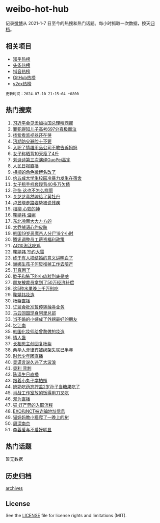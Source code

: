 # weibo-hot-hub

记录[微博](https://www.weibo.com)从 2021-1-7 日至今的热搜和热门话题。每小时抓取一次数据，按天[归档](archives)。

## 相关项目

- [知乎热榜](https://github.com/lonnyzhang423/zhihu-hot-hub)
- [头条热榜](https://github.com/lonnyzhang423/toutiao-hot-hub)
- [抖音热榜](https://github.com/lonnyzhang423/douyin-hot-hub)
- [GitHub热榜](https://github.com/lonnyzhang423/github-hot-hub)
- [v2ex热榜](https://github.com/lonnyzhang423/v2ex-hot-hub)


`更新时间：2024-07-10 21:15:04 +0800`

## 热门搜索

1. [习近平会见孟加拉国总理哈西娜](https://m.weibo.cn/search?containerid=100103type%3D1%26t%3D10%26q%3D%23%E4%B9%A0%E8%BF%91%E5%B9%B3%E4%BC%9A%E8%A7%81%E5%AD%9F%E5%8A%A0%E6%8B%89%E5%9B%BD%E6%80%BB%E7%90%86%E5%93%88%E8%A5%BF%E5%A8%9C%23&stream_entry_id=51&isnewpage=1&extparam=seat%3D1%26pos%3D0%26filter_type%3Drealtimehot%26stream_entry_id%3D51%26dgr%3D0%26q%3D%2523%25E4%25B9%25A0%25E8%25BF%2591%25E5%25B9%25B3%25E4%25BC%259A%25E8%25A7%2581%25E5%25AD%259F%25E5%258A%25A0%25E6%258B%2589%25E5%259B%25BD%25E6%2580%25BB%25E7%2590%2586%25E5%2593%2588%25E8%25A5%25BF%25E5%25A8%259C%2523%26c_type%3D51%26cate%3D10103%26display_time%3D1720617303%26pre_seqid%3D172061730354900488208)
1. [罪犯得知儿子高考697分喜极而泣](https://m.weibo.cn/search?containerid=100103type%3D1%26t%3D10%26q%3D%23%E7%BD%AA%E7%8A%AF%E5%BE%97%E7%9F%A5%E5%84%BF%E5%AD%90%E9%AB%98%E8%80%83697%E5%88%86%E5%96%9C%E6%9E%81%E8%80%8C%E6%B3%A3%23&stream_entry_id=31&isnewpage=1&extparam=seat%3D1%26flag%3D2%26filter_type%3Drealtimehot%26c_type%3D31%26lcate%3D5001%26cate%3D5001%26realpos%3D1%26q%3D%2523%25E7%25BD%25AA%25E7%258A%25AF%25E5%25BE%2597%25E7%259F%25A5%25E5%2584%25BF%25E5%25AD%2590%25E9%25AB%2598%25E8%2580%2583697%25E5%2588%2586%25E5%2596%259C%25E6%259E%2581%25E8%2580%258C%25E6%25B3%25A3%2523%26dgr%3D0%26band_rank%3D1%26pos%3D0%26stream_entry_id%3D31%26display_time%3D1720617303%26pre_seqid%3D172061730354900488208)
1. [杨紫看监视器还在哭](https://m.weibo.cn/search?containerid=100103type%3D1%26t%3D10%26q%3D%23%E6%9D%A8%E7%B4%AB%E7%9C%8B%E7%9B%91%E8%A7%86%E5%99%A8%E8%BF%98%E5%9C%A8%E5%93%AD%23&stream_entry_id=31&isnewpage=1&extparam=seat%3D1%26flag%3D1%26filter_type%3Drealtimehot%26c_type%3D31%26lcate%3D5001%26cate%3D5001%26realpos%3D2%26q%3D%2523%25E6%259D%25A8%25E7%25B4%25AB%25E7%259C%258B%25E7%259B%2591%25E8%25A7%2586%25E5%2599%25A8%25E8%25BF%2598%25E5%259C%25A8%25E5%2593%25AD%2523%26dgr%3D0%26band_rank%3D2%26pos%3D1%26stream_entry_id%3D31%26display_time%3D1720617303%26pre_seqid%3D172061730354900488208)
1. [汛期防灾避险十不要](https://m.weibo.cn/search?containerid=100103type%3D1%26t%3D10%26q%3D%23%E6%B1%9B%E6%9C%9F%E9%98%B2%E7%81%BE%E9%81%BF%E9%99%A9%E5%8D%81%E4%B8%8D%E8%A6%81%23&stream_entry_id=31&isnewpage=1&extparam=seat%3D1%26flag%3D0%26filter_type%3Drealtimehot%26c_type%3D31%26lcate%3D5001%26cate%3D5001%26realpos%3D3%26q%3D%2523%25E6%25B1%259B%25E6%259C%259F%25E9%2598%25B2%25E7%2581%25BE%25E9%2581%25BF%25E9%2599%25A9%25E5%258D%2581%25E4%25B8%258D%25E8%25A6%2581%2523%26dgr%3D0%26band_rank%3D3%26pos%3D2%26stream_entry_id%3D31%26display_time%3D1720617303%26pre_seqid%3D172061730354900488208)
1. [入职了情趣用品公司不敢告诉妈妈](https://m.weibo.cn/search?containerid=100103type%3D1%26t%3D10%26q%3D%23%E5%85%A5%E8%81%8C%E4%BA%86%E6%83%85%E8%B6%A3%E7%94%A8%E5%93%81%E5%85%AC%E5%8F%B8%E4%B8%8D%E6%95%A2%E5%91%8A%E8%AF%89%E5%A6%88%E5%A6%88%23&stream_entry_id=31&isnewpage=1&extparam=seat%3D1%26flag%3D1%26filter_type%3Drealtimehot%26c_type%3D31%26lcate%3D5001%26cate%3D5001%26realpos%3D4%26q%3D%2523%25E5%2585%25A5%25E8%2581%258C%25E4%25BA%2586%25E6%2583%2585%25E8%25B6%25A3%25E7%2594%25A8%25E5%2593%2581%25E5%2585%25AC%25E5%258F%25B8%25E4%25B8%258D%25E6%2595%25A2%25E5%2591%258A%25E8%25AF%2589%25E5%25A6%2588%25E5%25A6%2588%2523%26dgr%3D0%26band_rank%3D4%26pos%3D3%26stream_entry_id%3D31%26display_time%3D1720617303%26pre_seqid%3D172061730354900488208)
1. [女子称晒背10天瘦了4斤](https://m.weibo.cn/search?containerid=100103type%3D1%26t%3D10%26q%3D%23%E5%A5%B3%E5%AD%90%E7%A7%B0%E6%99%92%E8%83%8C10%E5%A4%A9%E7%98%A6%E4%BA%864%E6%96%A4%23&stream_entry_id=31&isnewpage=1&extparam=seat%3D1%26flag%3D0%26filter_type%3Drealtimehot%26c_type%3D31%26lcate%3D5001%26cate%3D5001%26realpos%3D5%26q%3D%2523%25E5%25A5%25B3%25E5%25AD%2590%25E7%25A7%25B0%25E6%2599%2592%25E8%2583%258C10%25E5%25A4%25A9%25E7%2598%25A6%25E4%25BA%25864%25E6%2596%25A4%2523%26dgr%3D0%26band_rank%3D5%26pos%3D4%26stream_entry_id%3D31%26display_time%3D1720617303%26pre_seqid%3D172061730354900488208)
1. [刘诗诗第三次演绎GuoPei高定](https://m.weibo.cn/search?containerid=100103type%3D1%26t%3D10%26q%3D%23%E5%88%98%E8%AF%97%E8%AF%97%E7%AC%AC%E4%B8%89%E6%AC%A1%E6%BC%94%E7%BB%8EGuoPei%E9%AB%98%E5%AE%9A%23&stream_entry_id=31&isnewpage=1&extparam=seat%3D1%26flag%3D0%26filter_type%3Drealtimehot%26c_type%3D31%26lcate%3D5001%26cate%3D5001%26realpos%3D6%26q%3D%2523%25E5%2588%2598%25E8%25AF%2597%25E8%25AF%2597%25E7%25AC%25AC%25E4%25B8%2589%25E6%25AC%25A1%25E6%25BC%2594%25E7%25BB%258EGuoPei%25E9%25AB%2598%25E5%25AE%259A%2523%26dgr%3D0%26band_rank%3D6%26pos%3D5%26stream_entry_id%3D31%26display_time%3D1720617303%26pre_seqid%3D172061730354900488208)
1. [人民日报直播](https://m.weibo.cn/search?containerid=100103type%3D1%26t%3D10%26q%3D%E4%BA%BA%E6%B0%91%E6%97%A5%E6%8A%A5%E7%9B%B4%E6%92%AD&stream_entry_id=31&isnewpage=1&extparam=seat%3D1%26flag%3D1%26filter_type%3Drealtimehot%26c_type%3D31%26lcate%3D5001%26cate%3D5001%26realpos%3D7%26q%3D%25E4%25BA%25BA%25E6%25B0%2591%25E6%2597%25A5%25E6%258A%25A5%25E7%259B%25B4%25E6%2592%25AD%26dgr%3D0%26band_rank%3D7%26pos%3D6%26stream_entry_id%3D31%26display_time%3D1720617303%26pre_seqid%3D172061730354900488208)
1. [相柳的角色微博名改了](https://m.weibo.cn/search?containerid=100103type%3D1%26t%3D10%26q%3D%E7%9B%B8%E6%9F%B3%E7%9A%84%E8%A7%92%E8%89%B2%E5%BE%AE%E5%8D%9A%E5%90%8D%E6%94%B9%E4%BA%86&stream_entry_id=31&isnewpage=1&extparam=seat%3D1%26flag%3D0%26filter_type%3Drealtimehot%26c_type%3D31%26lcate%3D5001%26cate%3D5001%26realpos%3D8%26q%3D%25E7%259B%25B8%25E6%259F%25B3%25E7%259A%2584%25E8%25A7%2592%25E8%2589%25B2%25E5%25BE%25AE%25E5%258D%259A%25E5%2590%258D%25E6%2594%25B9%25E4%25BA%2586%26dgr%3D0%26band_rank%3D8%26pos%3D7%26stream_entry_id%3D31%26display_time%3D1720617303%26pre_seqid%3D172061730354900488208)
1. [约五成大学生校园冷暴力发生在宿舍](https://m.weibo.cn/search?containerid=100103type%3D1%26t%3D10%26q%3D%23%E7%BA%A6%E4%BA%94%E6%88%90%E5%A4%A7%E5%AD%A6%E7%94%9F%E6%A0%A1%E5%9B%AD%E5%86%B7%E6%9A%B4%E5%8A%9B%E5%8F%91%E7%94%9F%E5%9C%A8%E5%AE%BF%E8%88%8D%23&stream_entry_id=31&isnewpage=1&extparam=seat%3D1%26flag%3D1%26filter_type%3Drealtimehot%26c_type%3D31%26lcate%3D5001%26cate%3D5001%26realpos%3D9%26q%3D%2523%25E7%25BA%25A6%25E4%25BA%2594%25E6%2588%2590%25E5%25A4%25A7%25E5%25AD%25A6%25E7%2594%259F%25E6%25A0%25A1%25E5%259B%25AD%25E5%2586%25B7%25E6%259A%25B4%25E5%258A%259B%25E5%258F%2591%25E7%2594%259F%25E5%259C%25A8%25E5%25AE%25BF%25E8%2588%258D%2523%26dgr%3D0%26band_rank%3D9%26pos%3D8%26stream_entry_id%3D31%26display_time%3D1720617303%26pre_seqid%3D172061730354900488208)
1. [女子租手机套现背40多万欠债](https://m.weibo.cn/search?containerid=100103type%3D1%26t%3D10%26q%3D%23%E5%A5%B3%E5%AD%90%E7%A7%9F%E6%89%8B%E6%9C%BA%E5%A5%97%E7%8E%B0%E8%83%8C40%E5%A4%9A%E4%B8%87%E6%AC%A0%E5%80%BA%23&stream_entry_id=31&isnewpage=1&extparam=seat%3D1%26flag%3D1%26filter_type%3Drealtimehot%26c_type%3D31%26lcate%3D5001%26cate%3D5001%26realpos%3D10%26q%3D%2523%25E5%25A5%25B3%25E5%25AD%2590%25E7%25A7%259F%25E6%2589%258B%25E6%259C%25BA%25E5%25A5%2597%25E7%258E%25B0%25E8%2583%258C40%25E5%25A4%259A%25E4%25B8%2587%25E6%25AC%25A0%25E5%2580%25BA%2523%26dgr%3D0%26band_rank%3D10%26pos%3D9%26stream_entry_id%3D31%26display_time%3D1720617303%26pre_seqid%3D172061730354900488208)
1. [孙怡 这也不怎么样啊](https://m.weibo.cn/search?containerid=100103type%3D1%26t%3D10%26q%3D%E5%AD%99%E6%80%A1+%E8%BF%99%E4%B9%9F%E4%B8%8D%E6%80%8E%E4%B9%88%E6%A0%B7%E5%95%8A&stream_entry_id=31&isnewpage=1&extparam=seat%3D1%26flag%3D2%26filter_type%3Drealtimehot%26c_type%3D31%26lcate%3D5001%26cate%3D5001%26realpos%3D11%26q%3D%25E5%25AD%2599%25E6%2580%25A1%2520%25E8%25BF%2599%25E4%25B9%259F%25E4%25B8%258D%25E6%2580%258E%25E4%25B9%2588%25E6%25A0%25B7%25E5%2595%258A%26dgr%3D0%26band_rank%3D11%26pos%3D10%26stream_entry_id%3D31%26display_time%3D1720617303%26pre_seqid%3D172061730354900488208)
1. [关芝芝竟然嫁给了黄牡丹](https://m.weibo.cn/search?containerid=100103type%3D1%26t%3D10%26q%3D%23%E5%85%B3%E8%8A%9D%E8%8A%9D%E7%AB%9F%E7%84%B6%E5%AB%81%E7%BB%99%E4%BA%86%E9%BB%84%E7%89%A1%E4%B8%B9%23&stream_entry_id=31&isnewpage=1&extparam=seat%3D1%26flag%3D0%26filter_type%3Drealtimehot%26c_type%3D31%26lcate%3D5001%26cate%3D5001%26realpos%3D12%26q%3D%2523%25E5%2585%25B3%25E8%258A%259D%25E8%258A%259D%25E7%25AB%259F%25E7%2584%25B6%25E5%25AB%2581%25E7%25BB%2599%25E4%25BA%2586%25E9%25BB%2584%25E7%2589%25A1%25E4%25B8%25B9%2523%26dgr%3D0%26band_rank%3D12%26pos%3D11%26stream_entry_id%3D31%26display_time%3D1720617303%26pre_seqid%3D172061730354900488208)
1. [卢昱晓走路姿势被说残疾](https://m.weibo.cn/search?containerid=100103type%3D1%26t%3D10%26q%3D%23%E5%8D%A2%E6%98%B1%E6%99%93%E8%B5%B0%E8%B7%AF%E5%A7%BF%E5%8A%BF%E8%A2%AB%E8%AF%B4%E6%AE%8B%E7%96%BE%23&stream_entry_id=31&isnewpage=1&extparam=seat%3D1%26flag%3D2%26filter_type%3Drealtimehot%26c_type%3D31%26lcate%3D5001%26cate%3D5001%26realpos%3D13%26q%3D%2523%25E5%258D%25A2%25E6%2598%25B1%25E6%2599%2593%25E8%25B5%25B0%25E8%25B7%25AF%25E5%25A7%25BF%25E5%258A%25BF%25E8%25A2%25AB%25E8%25AF%25B4%25E6%25AE%258B%25E7%2596%25BE%2523%26dgr%3D0%26band_rank%3D13%26pos%3D12%26stream_entry_id%3D31%26display_time%3D1720617303%26pre_seqid%3D172061730354900488208)
1. [相柳 心软的神](https://m.weibo.cn/search?containerid=100103type%3D1%26t%3D10%26q%3D%E7%9B%B8%E6%9F%B3+%E5%BF%83%E8%BD%AF%E7%9A%84%E7%A5%9E&stream_entry_id=31&isnewpage=1&extparam=seat%3D1%26flag%3D1%26filter_type%3Drealtimehot%26c_type%3D31%26lcate%3D5001%26cate%3D5001%26realpos%3D14%26q%3D%25E7%259B%25B8%25E6%259F%25B3%2520%25E5%25BF%2583%25E8%25BD%25AF%25E7%259A%2584%25E7%25A5%259E%26dgr%3D0%26band_rank%3D14%26pos%3D13%26stream_entry_id%3D31%26display_time%3D1720617303%26pre_seqid%3D172061730354900488208)
1. [鞠婧祎 温婉](https://m.weibo.cn/search?containerid=100103type%3D1%26t%3D10%26q%3D%E9%9E%A0%E5%A9%A7%E7%A5%8E+%E6%B8%A9%E5%A9%89&stream_entry_id=31&isnewpage=1&extparam=seat%3D1%26flag%3D0%26filter_type%3Drealtimehot%26c_type%3D31%26lcate%3D5001%26cate%3D5001%26realpos%3D15%26q%3D%25E9%259E%25A0%25E5%25A9%25A7%25E7%25A5%258E%2520%25E6%25B8%25A9%25E5%25A9%2589%26dgr%3D0%26band_rank%3D15%26pos%3D14%26stream_entry_id%3D31%26display_time%3D1720617303%26pre_seqid%3D172061730354900488208)
1. [东北冷面大大方方的](https://m.weibo.cn/search?containerid=100103type%3D1%26t%3D10%26q%3D%23%E4%B8%9C%E5%8C%97%E5%86%B7%E9%9D%A2%E5%A4%A7%E5%A4%A7%E6%96%B9%E6%96%B9%E7%9A%84%23&stream_entry_id=31&isnewpage=1&extparam=seat%3D1%26flag%3D0%26filter_type%3Drealtimehot%26c_type%3D31%26lcate%3D5001%26cate%3D5001%26realpos%3D16%26q%3D%2523%25E4%25B8%259C%25E5%258C%2597%25E5%2586%25B7%25E9%259D%25A2%25E5%25A4%25A7%25E5%25A4%25A7%25E6%2596%25B9%25E6%2596%25B9%25E7%259A%2584%2523%26dgr%3D0%26band_rank%3D16%26pos%3D15%26stream_entry_id%3D31%26display_time%3D1720617303%26pre_seqid%3D172061730354900488208)
1. [大乔绒语心约皮肤](https://m.weibo.cn/search?containerid=100103type%3D1%26t%3D10%26q%3D%23%E5%A4%A7%E4%B9%94%E7%BB%92%E8%AF%AD%E5%BF%83%E7%BA%A6%E7%9A%AE%E8%82%A4%23&stream_entry_id=31&isnewpage=1&extparam=seat%3D1%26flag%3D1%26filter_type%3Drealtimehot%26c_type%3D31%26lcate%3D5001%26cate%3D5001%26realpos%3D17%26q%3D%2523%25E5%25A4%25A7%25E4%25B9%2594%25E7%25BB%2592%25E8%25AF%25AD%25E5%25BF%2583%25E7%25BA%25A6%25E7%259A%25AE%25E8%2582%25A4%2523%26dgr%3D0%26band_rank%3D17%26pos%3D16%26stream_entry_id%3D31%26display_time%3D1720617303%26pre_seqid%3D172061730354900488208)
1. [韩国19岁恶魔杀人分尸16个小时](https://m.weibo.cn/search?containerid=100103type%3D1%26t%3D10%26q%3D%23%E9%9F%A9%E5%9B%BD19%E5%B2%81%E6%81%B6%E9%AD%94%E6%9D%80%E4%BA%BA%E5%88%86%E5%B0%B816%E4%B8%AA%E5%B0%8F%E6%97%B6%23&stream_entry_id=31&isnewpage=1&extparam=seat%3D1%26flag%3D2%26filter_type%3Drealtimehot%26c_type%3D31%26lcate%3D5001%26cate%3D5001%26realpos%3D18%26q%3D%2523%25E9%259F%25A9%25E5%259B%25BD19%25E5%25B2%2581%25E6%2581%25B6%25E9%25AD%2594%25E6%259D%2580%25E4%25BA%25BA%25E5%2588%2586%25E5%25B0%25B816%25E4%25B8%25AA%25E5%25B0%258F%25E6%2597%25B6%2523%26dgr%3D0%26band_rank%3D18%26pos%3D17%26stream_entry_id%3D31%26display_time%3D1720617303%26pre_seqid%3D172061730354900488208)
1. [腾讯调整员工薪资福利政策](https://m.weibo.cn/search?containerid=100103type%3D1%26t%3D10%26q%3D%23%E8%85%BE%E8%AE%AF%E8%B0%83%E6%95%B4%E5%91%98%E5%B7%A5%E8%96%AA%E8%B5%84%E7%A6%8F%E5%88%A9%E6%94%BF%E7%AD%96%23&stream_entry_id=31&isnewpage=1&extparam=seat%3D1%26flag%3D0%26filter_type%3Drealtimehot%26c_type%3D31%26lcate%3D5001%26cate%3D5001%26realpos%3D19%26q%3D%2523%25E8%2585%25BE%25E8%25AE%25AF%25E8%25B0%2583%25E6%2595%25B4%25E5%2591%2598%25E5%25B7%25A5%25E8%2596%25AA%25E8%25B5%2584%25E7%25A6%258F%25E5%2588%25A9%25E6%2594%25BF%25E7%25AD%2596%2523%26dgr%3D0%26band_rank%3D19%26pos%3D18%26stream_entry_id%3D31%26display_time%3D1720617303%26pre_seqid%3D172061730354900488208)
1. [AG10淘汰吃鸡](https://m.weibo.cn/search?containerid=100103type%3D1%26t%3D10%26q%3D%23AG10%E6%B7%98%E6%B1%B0%E5%90%83%E9%B8%A1%23&stream_entry_id=31&isnewpage=1&extparam=seat%3D1%26flag%3D1%26filter_type%3Drealtimehot%26c_type%3D31%26lcate%3D5001%26cate%3D5001%26realpos%3D20%26q%3D%2523AG10%25E6%25B7%2598%25E6%25B1%25B0%25E5%2590%2583%25E9%25B8%25A1%2523%26dgr%3D0%26band_rank%3D20%26pos%3D19%26stream_entry_id%3D31%26display_time%3D1720617303%26pre_seqid%3D172061730354900488208)
1. [鞠婧祎 签约大雷](https://m.weibo.cn/search?containerid=100103type%3D1%26t%3D10%26q%3D%E9%9E%A0%E5%A9%A7%E7%A5%8E+%E7%AD%BE%E7%BA%A6%E5%A4%A7%E9%9B%B7&stream_entry_id=31&isnewpage=1&extparam=seat%3D1%26flag%3D2%26filter_type%3Drealtimehot%26c_type%3D31%26lcate%3D5001%26cate%3D5001%26realpos%3D21%26q%3D%25E9%259E%25A0%25E5%25A9%25A7%25E7%25A5%258E%2520%25E7%25AD%25BE%25E7%25BA%25A6%25E5%25A4%25A7%25E9%259B%25B7%26dgr%3D0%26band_rank%3D21%26pos%3D20%26stream_entry_id%3D31%26display_time%3D1720617303%26pre_seqid%3D172061730354900488208)
1. [终于有人把结婚的意义讲明白了](https://m.weibo.cn/search?containerid=100103type%3D1%26t%3D10%26q%3D%23%E7%BB%88%E4%BA%8E%E6%9C%89%E4%BA%BA%E6%8A%8A%E7%BB%93%E5%A9%9A%E7%9A%84%E6%84%8F%E4%B9%89%E8%AE%B2%E6%98%8E%E7%99%BD%E4%BA%86%23&stream_entry_id=31&isnewpage=1&extparam=seat%3D1%26flag%3D1%26filter_type%3Drealtimehot%26c_type%3D31%26lcate%3D5001%26cate%3D5001%26realpos%3D22%26q%3D%2523%25E7%25BB%2588%25E4%25BA%258E%25E6%259C%2589%25E4%25BA%25BA%25E6%258A%258A%25E7%25BB%2593%25E5%25A9%259A%25E7%259A%2584%25E6%2584%258F%25E4%25B9%2589%25E8%25AE%25B2%25E6%2598%258E%25E7%2599%25BD%25E4%25BA%2586%2523%26dgr%3D0%26band_rank%3D22%26pos%3D21%26stream_entry_id%3D31%26display_time%3D1720617303%26pre_seqid%3D172061730354900488208)
1. [谢娜生孩子何炅推掉工作去陪产](https://m.weibo.cn/search?containerid=100103type%3D1%26t%3D10%26q%3D%23%E8%B0%A2%E5%A8%9C%E7%94%9F%E5%AD%A9%E5%AD%90%E4%BD%95%E7%82%85%E6%8E%A8%E6%8E%89%E5%B7%A5%E4%BD%9C%E5%8E%BB%E9%99%AA%E4%BA%A7%23&stream_entry_id=31&isnewpage=1&extparam=seat%3D1%26flag%3D2%26filter_type%3Drealtimehot%26c_type%3D31%26lcate%3D5001%26cate%3D5001%26realpos%3D23%26q%3D%2523%25E8%25B0%25A2%25E5%25A8%259C%25E7%2594%259F%25E5%25AD%25A9%25E5%25AD%2590%25E4%25BD%2595%25E7%2582%2585%25E6%258E%25A8%25E6%258E%2589%25E5%25B7%25A5%25E4%25BD%259C%25E5%258E%25BB%25E9%2599%25AA%25E4%25BA%25A7%2523%26dgr%3D0%26band_rank%3D23%26pos%3D22%26stream_entry_id%3D31%26display_time%3D1720617303%26pre_seqid%3D172061730354900488208)
1. [T1真困了](https://m.weibo.cn/search?containerid=100103type%3D1%26t%3D10%26q%3DT1%E7%9C%9F%E5%9B%B0%E4%BA%86&stream_entry_id=31&isnewpage=1&extparam=seat%3D1%26flag%3D0%26filter_type%3Drealtimehot%26c_type%3D31%26lcate%3D5001%26cate%3D5001%26realpos%3D24%26q%3DT1%25E7%259C%259F%25E5%259B%25B0%25E4%25BA%2586%26dgr%3D0%26band_rank%3D24%26pos%3D23%26stream_entry_id%3D31%26display_time%3D1720617303%26pre_seqid%3D172061730354900488208)
1. [脖子和腋下的小肉粒到底是啥](https://m.weibo.cn/search?containerid=100103type%3D1%26t%3D10%26q%3D%23%E8%84%96%E5%AD%90%E5%92%8C%E8%85%8B%E4%B8%8B%E7%9A%84%E5%B0%8F%E8%82%89%E7%B2%92%E5%88%B0%E5%BA%95%E6%98%AF%E5%95%A5%23&stream_entry_id=31&isnewpage=1&extparam=seat%3D1%26flag%3D0%26filter_type%3Drealtimehot%26c_type%3D31%26lcate%3D5001%26cate%3D5001%26realpos%3D25%26q%3D%2523%25E8%2584%2596%25E5%25AD%2590%25E5%2592%258C%25E8%2585%258B%25E4%25B8%258B%25E7%259A%2584%25E5%25B0%258F%25E8%2582%2589%25E7%25B2%2592%25E5%2588%25B0%25E5%25BA%2595%25E6%2598%25AF%25E5%2595%25A5%2523%26dgr%3D0%26band_rank%3D25%26pos%3D24%26stream_entry_id%3D31%26display_time%3D1720617303%26pre_seqid%3D172061730354900488208)
1. [朋友被裁员拿到了50万经济补偿](https://m.weibo.cn/search?containerid=100103type%3D1%26t%3D10%26q%3D%23%E6%9C%8B%E5%8F%8B%E8%A2%AB%E8%A3%81%E5%91%98%E6%8B%BF%E5%88%B0%E4%BA%8650%E4%B8%87%E7%BB%8F%E6%B5%8E%E8%A1%A5%E5%81%BF%23&stream_entry_id=31&isnewpage=1&extparam=seat%3D1%26flag%3D1%26filter_type%3Drealtimehot%26c_type%3D31%26lcate%3D5001%26cate%3D5001%26realpos%3D26%26q%3D%2523%25E6%259C%258B%25E5%258F%258B%25E8%25A2%25AB%25E8%25A3%2581%25E5%2591%2598%25E6%258B%25BF%25E5%2588%25B0%25E4%25BA%258650%25E4%25B8%2587%25E7%25BB%258F%25E6%25B5%258E%25E8%25A1%25A5%25E5%2581%25BF%2523%26dgr%3D0%26band_rank%3D26%26pos%3D25%26stream_entry_id%3D31%26display_time%3D1720617303%26pre_seqid%3D172061730354900488208)
1. [这5种水果晚上千万别吃](https://m.weibo.cn/search?containerid=100103type%3D1%26t%3D10%26q%3D%23%E8%BF%995%E7%A7%8D%E6%B0%B4%E6%9E%9C%E6%99%9A%E4%B8%8A%E5%8D%83%E4%B8%87%E5%88%AB%E5%90%83%23&stream_entry_id=31&isnewpage=1&extparam=seat%3D1%26flag%3D1%26filter_type%3Drealtimehot%26c_type%3D31%26lcate%3D5001%26cate%3D5001%26realpos%3D27%26q%3D%2523%25E8%25BF%25995%25E7%25A7%258D%25E6%25B0%25B4%25E6%259E%259C%25E6%2599%259A%25E4%25B8%258A%25E5%258D%2583%25E4%25B8%2587%25E5%2588%25AB%25E5%2590%2583%2523%26dgr%3D0%26band_rank%3D27%26pos%3D26%26stream_entry_id%3D31%26display_time%3D1720617303%26pre_seqid%3D172061730354900488208)
1. [鞠婧祎妆造](https://m.weibo.cn/search?containerid=100103type%3D1%26t%3D10%26q%3D%E9%9E%A0%E5%A9%A7%E7%A5%8E%E5%A6%86%E9%80%A0&stream_entry_id=31&isnewpage=1&extparam=seat%3D1%26flag%3D0%26filter_type%3Drealtimehot%26c_type%3D31%26lcate%3D5001%26cate%3D5001%26realpos%3D28%26q%3D%25E9%259E%25A0%25E5%25A9%25A7%25E7%25A5%258E%25E5%25A6%2586%25E9%2580%25A0%26dgr%3D0%26band_rank%3D28%26pos%3D27%26stream_entry_id%3D31%26display_time%3D1720617303%26pre_seqid%3D172061730354900488208)
1. [杨紫直播](https://m.weibo.cn/search?containerid=100103type%3D1%26t%3D10%26q%3D%E6%9D%A8%E7%B4%AB%E7%9B%B4%E6%92%AD&stream_entry_id=31&isnewpage=1&extparam=seat%3D1%26flag%3D1%26filter_type%3Drealtimehot%26c_type%3D31%26lcate%3D5001%26cate%3D5001%26realpos%3D29%26q%3D%25E6%259D%25A8%25E7%25B4%25AB%25E7%259B%25B4%25E6%2592%25AD%26dgr%3D0%26band_rank%3D29%26pos%3D28%26stream_entry_id%3D31%26display_time%3D1720617303%26pre_seqid%3D172061730354900488208)
1. [证监会批准暂停转融券业务](https://m.weibo.cn/search?containerid=100103type%3D1%26t%3D10%26q%3D%23%E8%AF%81%E7%9B%91%E4%BC%9A%E6%89%B9%E5%87%86%E6%9A%82%E5%81%9C%E8%BD%AC%E8%9E%8D%E5%88%B8%E4%B8%9A%E5%8A%A1%23&stream_entry_id=31&isnewpage=1&extparam=seat%3D1%26flag%3D0%26filter_type%3Drealtimehot%26c_type%3D31%26lcate%3D5001%26cate%3D5001%26realpos%3D30%26q%3D%2523%25E8%25AF%2581%25E7%259B%2591%25E4%25BC%259A%25E6%2589%25B9%25E5%2587%2586%25E6%259A%2582%25E5%2581%259C%25E8%25BD%25AC%25E8%259E%258D%25E5%2588%25B8%25E4%25B8%259A%25E5%258A%25A1%2523%26dgr%3D0%26band_rank%3D30%26pos%3D29%26stream_entry_id%3D31%26display_time%3D1720617303%26pre_seqid%3D172061730354900488208)
1. [马云回国现身阿里总部](https://m.weibo.cn/search?containerid=100103type%3D1%26t%3D10%26q%3D%23%E9%A9%AC%E4%BA%91%E5%9B%9E%E5%9B%BD%E7%8E%B0%E8%BA%AB%E9%98%BF%E9%87%8C%E6%80%BB%E9%83%A8%23&stream_entry_id=31&isnewpage=1&extparam=seat%3D1%26flag%3D1%26filter_type%3Drealtimehot%26c_type%3D31%26lcate%3D5001%26cate%3D5001%26realpos%3D31%26q%3D%2523%25E9%25A9%25AC%25E4%25BA%2591%25E5%259B%259E%25E5%259B%25BD%25E7%258E%25B0%25E8%25BA%25AB%25E9%2598%25BF%25E9%2587%258C%25E6%2580%25BB%25E9%2583%25A8%2523%26dgr%3D0%26band_rank%3D31%26pos%3D30%26stream_entry_id%3D31%26display_time%3D1720617303%26pre_seqid%3D172061730354900488208)
1. [当不婚的小姨成了外甥最好的朋友](https://m.weibo.cn/search?containerid=100103type%3D1%26t%3D10%26q%3D%23%E5%BD%93%E4%B8%8D%E5%A9%9A%E7%9A%84%E5%B0%8F%E5%A7%A8%E6%88%90%E4%BA%86%E5%A4%96%E7%94%A5%E6%9C%80%E5%A5%BD%E7%9A%84%E6%9C%8B%E5%8F%8B%23&stream_entry_id=31&isnewpage=1&extparam=seat%3D1%26flag%3D1%26filter_type%3Drealtimehot%26c_type%3D31%26lcate%3D5001%26cate%3D5001%26realpos%3D32%26q%3D%2523%25E5%25BD%2593%25E4%25B8%258D%25E5%25A9%259A%25E7%259A%2584%25E5%25B0%258F%25E5%25A7%25A8%25E6%2588%2590%25E4%25BA%2586%25E5%25A4%2596%25E7%2594%25A5%25E6%259C%2580%25E5%25A5%25BD%25E7%259A%2584%25E6%259C%258B%25E5%258F%258B%2523%26dgr%3D0%26band_rank%3D32%26pos%3D31%26stream_entry_id%3D31%26display_time%3D1720617303%26pre_seqid%3D172061730354900488208)
1. [忆江南](https://m.weibo.cn/search?containerid=100103type%3D1%26t%3D10%26q%3D%E5%BF%86%E6%B1%9F%E5%8D%97&stream_entry_id=31&isnewpage=1&extparam=seat%3D1%26flag%3D1%26filter_type%3Drealtimehot%26c_type%3D31%26lcate%3D5001%26cate%3D5001%26realpos%3D33%26q%3D%25E5%25BF%2586%25E6%25B1%259F%25E5%258D%2597%26dgr%3D0%26band_rank%3D33%26pos%3D32%26stream_entry_id%3D31%26display_time%3D1720617303%26pre_seqid%3D172061730354900488208)
1. [韩国化妆师给曾黎做的妆造](https://m.weibo.cn/search?containerid=100103type%3D1%26t%3D10%26q%3D%23%E9%9F%A9%E5%9B%BD%E5%8C%96%E5%A6%86%E5%B8%88%E7%BB%99%E6%9B%BE%E9%BB%8E%E5%81%9A%E7%9A%84%E5%A6%86%E9%80%A0%23&stream_entry_id=31&isnewpage=1&extparam=seat%3D1%26flag%3D1%26filter_type%3Drealtimehot%26c_type%3D31%26lcate%3D5001%26cate%3D5001%26realpos%3D34%26q%3D%2523%25E9%259F%25A9%25E5%259B%25BD%25E5%258C%2596%25E5%25A6%2586%25E5%25B8%2588%25E7%25BB%2599%25E6%259B%25BE%25E9%25BB%258E%25E5%2581%259A%25E7%259A%2584%25E5%25A6%2586%25E9%2580%25A0%2523%26dgr%3D0%26band_rank%3D34%26pos%3D33%26stream_entry_id%3D31%26display_time%3D1720617303%26pre_seqid%3D172061730354900488208)
1. [情人蛊](https://m.weibo.cn/search?containerid=100103type%3D1%26t%3D10%26q%3D%E6%83%85%E4%BA%BA%E8%9B%8A&stream_entry_id=31&isnewpage=1&extparam=seat%3D1%26flag%3D1%26filter_type%3Drealtimehot%26c_type%3D31%26lcate%3D5001%26cate%3D5001%26realpos%3D35%26q%3D%25E6%2583%2585%25E4%25BA%25BA%25E8%259B%258A%26dgr%3D0%26band_rank%3D35%26pos%3D34%26stream_entry_id%3D31%26display_time%3D1720617303%26pre_seqid%3D172061730354900488208)
1. [长相思主创回复杨紫](https://m.weibo.cn/search?containerid=100103type%3D1%26t%3D10%26q%3D%23%E9%95%BF%E7%9B%B8%E6%80%9D%E4%B8%BB%E5%88%9B%E5%9B%9E%E5%A4%8D%E6%9D%A8%E7%B4%AB%23&stream_entry_id=31&isnewpage=1&extparam=seat%3D1%26flag%3D1%26filter_type%3Drealtimehot%26c_type%3D31%26lcate%3D5001%26cate%3D5001%26realpos%3D36%26q%3D%2523%25E9%2595%25BF%25E7%259B%25B8%25E6%2580%259D%25E4%25B8%25BB%25E5%2588%259B%25E5%259B%259E%25E5%25A4%258D%25E6%259D%25A8%25E7%25B4%25AB%2523%26dgr%3D0%26band_rank%3D36%26pos%3D35%26stream_entry_id%3D31%26display_time%3D1720617303%26pre_seqid%3D172061730354900488208)
1. [两华人菲律宾被绑架失联已半年](https://m.weibo.cn/search?containerid=100103type%3D1%26t%3D10%26q%3D%23%E4%B8%A4%E5%8D%8E%E4%BA%BA%E8%8F%B2%E5%BE%8B%E5%AE%BE%E8%A2%AB%E7%BB%91%E6%9E%B6%E5%A4%B1%E8%81%94%E5%B7%B2%E5%8D%8A%E5%B9%B4%23&stream_entry_id=31&isnewpage=1&extparam=seat%3D1%26flag%3D0%26filter_type%3Drealtimehot%26c_type%3D31%26lcate%3D5001%26cate%3D5001%26realpos%3D37%26q%3D%2523%25E4%25B8%25A4%25E5%258D%258E%25E4%25BA%25BA%25E8%258F%25B2%25E5%25BE%258B%25E5%25AE%25BE%25E8%25A2%25AB%25E7%25BB%2591%25E6%259E%25B6%25E5%25A4%25B1%25E8%2581%2594%25E5%25B7%25B2%25E5%258D%258A%25E5%25B9%25B4%2523%26dgr%3D0%26band_rank%3D37%26pos%3D36%26stream_entry_id%3D31%26display_time%3D1720617303%26pre_seqid%3D172061730354900488208)
1. [时代少年团直播](https://m.weibo.cn/search?containerid=100103type%3D1%26t%3D10%26q%3D%E6%97%B6%E4%BB%A3%E5%B0%91%E5%B9%B4%E5%9B%A2%E7%9B%B4%E6%92%AD&stream_entry_id=31&isnewpage=1&extparam=seat%3D1%26flag%3D0%26filter_type%3Drealtimehot%26c_type%3D31%26lcate%3D5001%26cate%3D5001%26realpos%3D38%26q%3D%25E6%2597%25B6%25E4%25BB%25A3%25E5%25B0%2591%25E5%25B9%25B4%25E5%259B%25A2%25E7%259B%25B4%25E6%2592%25AD%26dgr%3D0%26band_rank%3D38%26pos%3D37%26stream_entry_id%3D31%26display_time%3D1720617303%26pre_seqid%3D172061730354900488208)
1. [吴谨言说久违了大波浪](https://m.weibo.cn/search?containerid=100103type%3D1%26t%3D10%26q%3D%23%E5%90%B4%E8%B0%A8%E8%A8%80%E8%AF%B4%E4%B9%85%E8%BF%9D%E4%BA%86%E5%A4%A7%E6%B3%A2%E6%B5%AA%23&stream_entry_id=31&isnewpage=1&extparam=seat%3D1%26flag%3D0%26filter_type%3Drealtimehot%26c_type%3D31%26lcate%3D5001%26cate%3D5001%26realpos%3D39%26q%3D%2523%25E5%2590%25B4%25E8%25B0%25A8%25E8%25A8%2580%25E8%25AF%25B4%25E4%25B9%2585%25E8%25BF%259D%25E4%25BA%2586%25E5%25A4%25A7%25E6%25B3%25A2%25E6%25B5%25AA%2523%26dgr%3D0%26band_rank%3D39%26pos%3D38%26stream_entry_id%3D31%26display_time%3D1720617303%26pre_seqid%3D172061730354900488208)
1. [奥利 背刺](https://m.weibo.cn/search?containerid=100103type%3D1%26t%3D10%26q%3D%E5%A5%A5%E5%88%A9+%E8%83%8C%E5%88%BA&stream_entry_id=31&isnewpage=1&extparam=seat%3D1%26flag%3D0%26filter_type%3Drealtimehot%26c_type%3D31%26lcate%3D5001%26cate%3D5001%26realpos%3D40%26q%3D%25E5%25A5%25A5%25E5%2588%25A9%2520%25E8%2583%258C%25E5%2588%25BA%26dgr%3D0%26band_rank%3D40%26pos%3D39%26stream_entry_id%3D31%26display_time%3D1720617303%26pre_seqid%3D172061730354900488208)
1. [陈泽生日直播](https://m.weibo.cn/search?containerid=100103type%3D1%26t%3D10%26q%3D%E9%99%88%E6%B3%BD%E7%94%9F%E6%97%A5%E7%9B%B4%E6%92%AD&stream_entry_id=31&isnewpage=1&extparam=seat%3D1%26flag%3D1%26filter_type%3Drealtimehot%26c_type%3D31%26lcate%3D5001%26cate%3D5001%26realpos%3D41%26q%3D%25E9%2599%2588%25E6%25B3%25BD%25E7%2594%259F%25E6%2597%25A5%25E7%259B%25B4%25E6%2592%25AD%26dgr%3D0%26band_rank%3D41%26pos%3D40%26stream_entry_id%3D31%26display_time%3D1720617303%26pre_seqid%3D172061730354900488208)
1. [跟着小丸子学拍照](https://m.weibo.cn/search?containerid=100103type%3D1%26t%3D10%26q%3D%E8%B7%9F%E7%9D%80%E5%B0%8F%E4%B8%B8%E5%AD%90%E5%AD%A6%E6%8B%8D%E7%85%A7&stream_entry_id=31&isnewpage=1&extparam=seat%3D1%26flag%3D0%26filter_type%3Drealtimehot%26c_type%3D31%26lcate%3D5001%26cate%3D5001%26realpos%3D42%26adid%3D245646%26stream_entry_id%3D31%26dgr%3D0%26band_rank%3D42%26pos%3D41%26q%3D%25E8%25B7%259F%25E7%259D%2580%25E5%25B0%258F%25E4%25B8%25B8%25E5%25AD%2590%25E5%25AD%25A6%25E6%258B%258D%25E7%2585%25A7%26display_time%3D1720617303%26pre_seqid%3D172061730354900488208)
1. [奶奶吃药忘拧盖2岁孙子当糖果吃了](https://m.weibo.cn/search?containerid=100103type%3D1%26t%3D10%26q%3D%23%E5%A5%B6%E5%A5%B6%E5%90%83%E8%8D%AF%E5%BF%98%E6%8B%A7%E7%9B%962%E5%B2%81%E5%AD%99%E5%AD%90%E5%BD%93%E7%B3%96%E6%9E%9C%E5%90%83%E4%BA%86%23&stream_entry_id=31&isnewpage=1&extparam=seat%3D1%26flag%3D0%26filter_type%3Drealtimehot%26c_type%3D31%26lcate%3D5001%26cate%3D5001%26realpos%3D43%26q%3D%2523%25E5%25A5%25B6%25E5%25A5%25B6%25E5%2590%2583%25E8%258D%25AF%25E5%25BF%2598%25E6%258B%25A7%25E7%259B%25962%25E5%25B2%2581%25E5%25AD%2599%25E5%25AD%2590%25E5%25BD%2593%25E7%25B3%2596%25E6%259E%259C%25E5%2590%2583%25E4%25BA%2586%2523%26dgr%3D0%26band_rank%3D43%26pos%3D42%26stream_entry_id%3D31%26display_time%3D1720617303%26pre_seqid%3D172061730354900488208)
1. [肖战工作室放的饭得用刀叉吃](https://m.weibo.cn/search?containerid=100103type%3D1%26t%3D10%26q%3D%23%E8%82%96%E6%88%98%E5%B7%A5%E4%BD%9C%E5%AE%A4%E6%94%BE%E7%9A%84%E9%A5%AD%E5%BE%97%E7%94%A8%E5%88%80%E5%8F%89%E5%90%83%23&stream_entry_id=31&isnewpage=1&extparam=seat%3D1%26flag%3D0%26filter_type%3Drealtimehot%26c_type%3D31%26lcate%3D5001%26cate%3D5001%26realpos%3D44%26q%3D%2523%25E8%2582%2596%25E6%2588%2598%25E5%25B7%25A5%25E4%25BD%259C%25E5%25AE%25A4%25E6%2594%25BE%25E7%259A%2584%25E9%25A5%25AD%25E5%25BE%2597%25E7%2594%25A8%25E5%2588%2580%25E5%258F%2589%25E5%2590%2583%2523%26dgr%3D0%26band_rank%3D44%26pos%3D43%26stream_entry_id%3D31%26display_time%3D1720617303%26pre_seqid%3D172061730354900488208)
1. [邓为直播](https://m.weibo.cn/search?containerid=100103type%3D1%26t%3D10%26q%3D%E9%82%93%E4%B8%BA%E7%9B%B4%E6%92%AD&stream_entry_id=31&isnewpage=1&extparam=seat%3D1%26flag%3D0%26filter_type%3Drealtimehot%26c_type%3D31%26lcate%3D5001%26cate%3D5001%26realpos%3D45%26q%3D%25E9%2582%2593%25E4%25B8%25BA%25E7%259B%25B4%25E6%2592%25AD%26dgr%3D0%26band_rank%3D45%26pos%3D44%26stream_entry_id%3D31%26display_time%3D1720617303%26pre_seqid%3D172061730354900488208)
1. [猫 好严苛的入职流程](https://m.weibo.cn/search?containerid=100103type%3D1%26t%3D10%26q%3D%E7%8C%AB+%E5%A5%BD%E4%B8%A5%E8%8B%9B%E7%9A%84%E5%85%A5%E8%81%8C%E6%B5%81%E7%A8%8B&stream_entry_id=31&isnewpage=1&extparam=seat%3D1%26flag%3D1%26filter_type%3Drealtimehot%26c_type%3D31%26lcate%3D5001%26cate%3D5001%26realpos%3D46%26q%3D%25E7%258C%25AB%2520%25E5%25A5%25BD%25E4%25B8%25A5%25E8%258B%259B%25E7%259A%2584%25E5%2585%25A5%25E8%2581%258C%25E6%25B5%2581%25E7%25A8%258B%26dgr%3D0%26band_rank%3D46%26pos%3D45%26stream_entry_id%3D31%26display_time%3D1720617303%26pre_seqid%3D172061730354900488208)
1. [EXO和NCT被诈骗地址信息](https://m.weibo.cn/search?containerid=100103type%3D1%26t%3D10%26q%3D%23EXO%E5%92%8CNCT%E8%A2%AB%E8%AF%88%E9%AA%97%E5%9C%B0%E5%9D%80%E4%BF%A1%E6%81%AF%23&stream_entry_id=31&isnewpage=1&extparam=seat%3D1%26flag%3D0%26filter_type%3Drealtimehot%26c_type%3D31%26lcate%3D5001%26cate%3D5001%26realpos%3D47%26q%3D%2523EXO%25E5%2592%258CNCT%25E8%25A2%25AB%25E8%25AF%2588%25E9%25AA%2597%25E5%259C%25B0%25E5%259D%2580%25E4%25BF%25A1%25E6%2581%25AF%2523%26dgr%3D0%26band_rank%3D47%26pos%3D46%26stream_entry_id%3D31%26display_time%3D1720617303%26pre_seqid%3D172061730354900488208)
1. [猫妈妈教小猫爬了一晚上的树](https://m.weibo.cn/search?containerid=100103type%3D1%26t%3D10%26q%3D%23%E7%8C%AB%E5%A6%88%E5%A6%88%E6%95%99%E5%B0%8F%E7%8C%AB%E7%88%AC%E4%BA%86%E4%B8%80%E6%99%9A%E4%B8%8A%E7%9A%84%E6%A0%91%23&stream_entry_id=31&isnewpage=1&extparam=seat%3D1%26flag%3D32768%26filter_type%3Drealtimehot%26c_type%3D31%26lcate%3D5001%26cate%3D5001%26realpos%3D48%26q%3D%2523%25E7%258C%25AB%25E5%25A6%2588%25E5%25A6%2588%25E6%2595%2599%25E5%25B0%258F%25E7%258C%25AB%25E7%2588%25AC%25E4%25BA%2586%25E4%25B8%2580%25E6%2599%259A%25E4%25B8%258A%25E7%259A%2584%25E6%25A0%2591%2523%26dgr%3D0%26band_rank%3D48%26pos%3D47%26stream_entry_id%3D31%26display_time%3D1720617303%26pre_seqid%3D172061730354900488208)
1. [周深南京](https://m.weibo.cn/search?containerid=100103type%3D1%26t%3D10%26q%3D%E5%91%A8%E6%B7%B1%E5%8D%97%E4%BA%AC&stream_entry_id=31&isnewpage=1&extparam=seat%3D1%26flag%3D1%26filter_type%3Drealtimehot%26c_type%3D31%26lcate%3D5001%26cate%3D5001%26realpos%3D49%26q%3D%25E5%2591%25A8%25E6%25B7%25B1%25E5%258D%2597%25E4%25BA%25AC%26dgr%3D0%26band_rank%3D49%26pos%3D48%26stream_entry_id%3D31%26display_time%3D1720617303%26pre_seqid%3D172061730354900488208)
1. [李蓉爱与不爱好明显](https://m.weibo.cn/search?containerid=100103type%3D1%26t%3D10%26q%3D%E6%9D%8E%E8%93%89%E7%88%B1%E4%B8%8E%E4%B8%8D%E7%88%B1%E5%A5%BD%E6%98%8E%E6%98%BE&stream_entry_id=31&isnewpage=1&extparam=seat%3D1%26flag%3D1%26filter_type%3Drealtimehot%26c_type%3D31%26lcate%3D5001%26cate%3D5001%26realpos%3D50%26q%3D%25E6%259D%258E%25E8%2593%2589%25E7%2588%25B1%25E4%25B8%258E%25E4%25B8%258D%25E7%2588%25B1%25E5%25A5%25BD%25E6%2598%258E%25E6%2598%25BE%26dgr%3D0%26band_rank%3D50%26pos%3D49%26stream_entry_id%3D31%26display_time%3D1720617303%26pre_seqid%3D172061730354900488208)

## 热门话题

暂无数据

## 历史归档

[archives](archives)

## License

See the [LICENSE](LICENSE) file for license rights and limitations (MIT).
